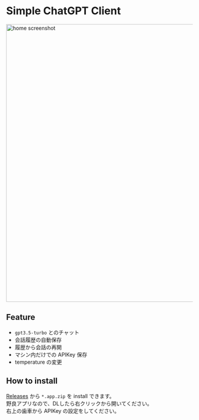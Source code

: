 #  Simple ChatGPT Client

<img src="https://github.com/SugiKent/simple-chatgpt-mac-client/blob/main/Resources/home_screenshot.png?raw=true" alt="home screenshot" width="750">

## Feature

- `gpt3.5-turbo` とのチャット
- 会話履歴の自動保存
- 履歴から会話の再開
- マシン内だけでの APIKey 保存
- temperature の変更

## How to install

[Releases](https://github.com/SugiKent/simple-chatgpt-mac-client/releases) から `*.app.zip` を install できます。  
野良アプリなので、DLしたら右クリックから開いてください。  
右上の歯車から APIKey の設定をしてください。
